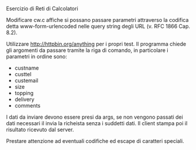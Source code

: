 Esercizio di Reti di Calcolatori

Modificare cw.c affiche si possano passare parametri attraverso la codifica detta www-form-urlencoded nelle query string degli URL (v. RFC 1866 Cap. 8.2).

Utilizzare http://httpbin.org/anything per i propri test. Il programma chiede gli argomenti da passare tramite la riga di comando, in particolare i parametri in ordine sono:
- custname
- custtel
- custemail
- size 
- topping
- delivery
- comments

I dati da inviare devono essere presi da args, se non vengono passati dei dati necessari il invia la richeista senza i suddetti dati. Il client stampa poi il risultato ricevuto dal server.

Prestare attenzione ad eventuali codifiche ed escape di caratteri speciali.